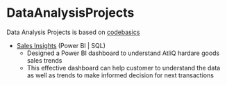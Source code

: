 # DataAnalysisProjects
Data Analysis Projects is based on [codebasics](https://github.com/codebasics/DataAnalysisProjects)
- [Sales Insights](https://app.powerbi.com/links/ppJIODKXzZ?ctid=9fa4f438-b1e6-473b-803f-86f8aedf0dec&pbi_source=linkShare) (Power BI | SQL)
  - Designed a Power BI dashboard to understand AtliQ hardare goods sales trends
  - This effective dashboard can help customer to understand the data as well as trends to make informed decision for next transactions
